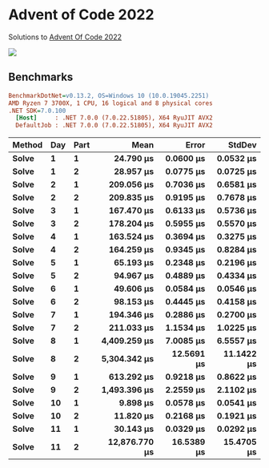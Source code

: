 Advent of Code 2022
===================

Solutions to [Advent Of Code 2022](http://adventofcode.com/2022)

![](https://github.com/adamrodger/advent-2022/workflows/Build%20and%20Test/badge.svg)

Benchmarks
----------

``` ini
BenchmarkDotNet=v0.13.2, OS=Windows 10 (10.0.19045.2251)
AMD Ryzen 7 3700X, 1 CPU, 16 logical and 8 physical cores
.NET SDK=7.0.100
  [Host]     : .NET 7.0.0 (7.0.22.51805), X64 RyuJIT AVX2
  DefaultJob : .NET 7.0.0 (7.0.22.51805), X64 RyuJIT AVX2
```

| Method | Day | Part |          Mean |      Error |     StdDev |
|------- |---- |----- |--------------:|-----------:|-----------:|
|  **Solve** |   **1** |    **1** |     **24.790 μs** |  **0.0600 μs** |  **0.0532 μs** |
|  **Solve** |   **1** |    **2** |     **28.957 μs** |  **0.0775 μs** |  **0.0725 μs** |
|  **Solve** |   **2** |    **1** |    **209.056 μs** |  **0.7036 μs** |  **0.6581 μs** |
|  **Solve** |   **2** |    **2** |    **209.835 μs** |  **0.9195 μs** |  **0.7678 μs** |
|  **Solve** |   **3** |    **1** |    **167.470 μs** |  **0.6133 μs** |  **0.5736 μs** |
|  **Solve** |   **3** |    **2** |    **178.204 μs** |  **0.5955 μs** |  **0.5570 μs** |
|  **Solve** |   **4** |    **1** |    **163.524 μs** |  **0.3694 μs** |  **0.3275 μs** |
|  **Solve** |   **4** |    **2** |    **164.259 μs** |  **0.9345 μs** |  **0.8284 μs** |
|  **Solve** |   **5** |    **1** |     **65.193 μs** |  **0.2348 μs** |  **0.2196 μs** |
|  **Solve** |   **5** |    **2** |     **94.967 μs** |  **0.4889 μs** |  **0.4334 μs** |
|  **Solve** |   **6** |    **1** |     **49.606 μs** |  **0.0584 μs** |  **0.0546 μs** |
|  **Solve** |   **6** |    **2** |     **98.153 μs** |  **0.4445 μs** |  **0.4158 μs** |
|  **Solve** |   **7** |    **1** |    **194.346 μs** |  **0.2886 μs** |  **0.2700 μs** |
|  **Solve** |   **7** |    **2** |    **211.033 μs** |  **1.1534 μs** |  **1.0225 μs** |
|  **Solve** |   **8** |    **1** |  **4,409.259 μs** |  **7.0085 μs** |  **6.5557 μs** |
|  **Solve** |   **8** |    **2** |  **5,304.342 μs** | **12.5691 μs** | **11.1422 μs** |
|  **Solve** |   **9** |    **1** |    **613.292 μs** |  **0.9218 μs** |  **0.8622 μs** |
|  **Solve** |   **9** |    **2** |  **1,493.396 μs** |  **2.2559 μs** |  **2.1102 μs** |
|  **Solve** |  **10** |    **1** |      **9.898 μs** |  **0.0578 μs** |  **0.0541 μs** |
|  **Solve** |  **10** |    **2** |     **11.820 μs** |  **0.2168 μs** |  **0.1921 μs** |
|  **Solve** |  **11** |    **1** |     **30.143 μs** |  **0.0329 μs** |  **0.0292 μs** |
|  **Solve** |  **11** |    **2** | **12,876.770 μs** | **16.5389 μs** | **15.4705 μs** |
